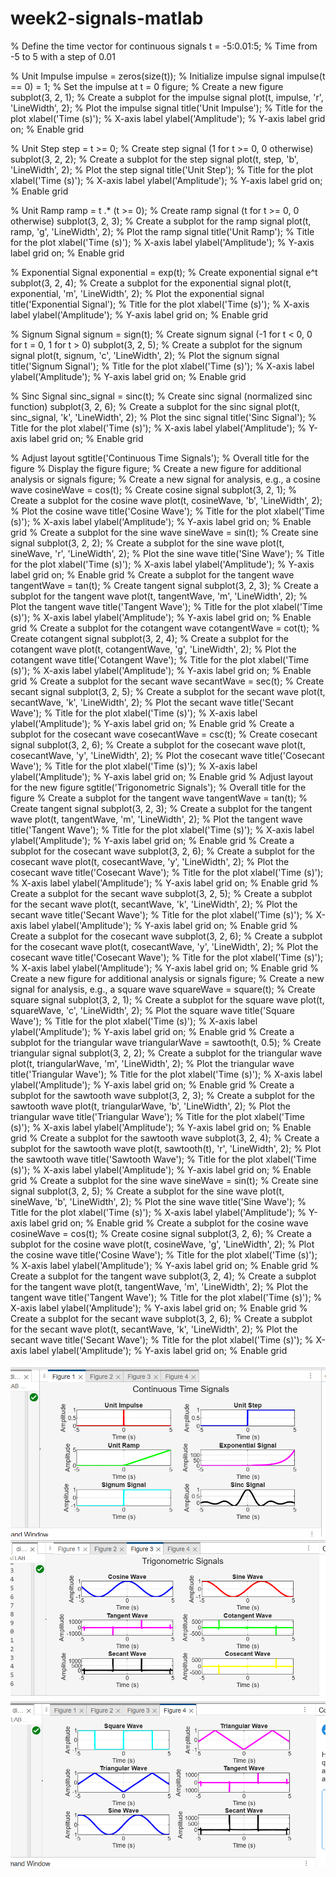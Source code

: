 # week2-signals-matlab
% Define the time vector for continuous signals
t = -5:0.01:5; % Time from -5 to 5 with a step of 0.01

% Unit Impulse
impulse = zeros(size(t)); % Initialize impulse signal
impulse(t == 0) = 1; % Set the impulse at t = 0
figure; % Create a new figure
subplot(3, 2, 1); % Create a subplot for the impulse signal
plot(t, impulse, 'r', 'LineWidth', 2); % Plot the impulse signal
title('Unit Impulse'); % Title for the plot
xlabel('Time (s)'); % X-axis label
ylabel('Amplitude'); % Y-axis label
grid on; % Enable grid

% Unit Step
step = t >= 0; % Create step signal (1 for t >= 0, 0 otherwise)
subplot(3, 2, 2); % Create a subplot for the step signal
plot(t, step, 'b', 'LineWidth', 2); % Plot the step signal
title('Unit Step'); % Title for the plot
xlabel('Time (s)'); % X-axis label
ylabel('Amplitude'); % Y-axis label
grid on; % Enable grid

% Unit Ramp
ramp = t .* (t >= 0); % Create ramp signal (t for t >= 0, 0 otherwise)
subplot(3, 2, 3); % Create a subplot for the ramp signal
plot(t, ramp, 'g', 'LineWidth', 2); % Plot the ramp signal
title('Unit Ramp'); % Title for the plot
xlabel('Time (s)'); % X-axis label
ylabel('Amplitude'); % Y-axis label
grid on; % Enable grid

% Exponential Signal
exponential = exp(t); % Create exponential signal e^t
subplot(3, 2, 4); % Create a subplot for the exponential signal
plot(t, exponential, 'm', 'LineWidth', 2); % Plot the exponential signal
title('Exponential Signal'); % Title for the plot
xlabel('Time (s)'); % X-axis label
ylabel('Amplitude'); % Y-axis label
grid on; % Enable grid

% Signum Signal
signum = sign(t); % Create signum signal (-1 for t < 0, 0 for t = 0, 1 for t > 0)
subplot(3, 2, 5); % Create a subplot for the signum signal
plot(t, signum, 'c', 'LineWidth', 2); % Plot the signum signal
title('Signum Signal'); % Title for the plot
xlabel('Time (s)'); % X-axis label
ylabel('Amplitude'); % Y-axis label
grid on; % Enable grid

% Sinc Signal
sinc_signal = sinc(t); % Create sinc signal (normalized sinc function)
subplot(3, 2, 6); % Create a subplot for the sinc signal
plot(t, sinc_signal, 'k', 'LineWidth', 2); % Plot the sinc signal
title('Sinc Signal'); % Title for the plot
xlabel('Time (s)'); % X-axis label
ylabel('Amplitude'); % Y-axis label
grid on; % Enable grid

% Adjust layout
sgtitle('Continuous Time Signals'); % Overall title for the figure
% Display the figure
figure;
% Create a new figure for additional analysis or signals
figure;
% Create a new signal for analysis, e.g., a cosine wave
cosineWave = cos(t); % Create cosine signal
subplot(3, 2, 1); % Create a subplot for the cosine wave
plot(t, cosineWave, 'b', 'LineWidth', 2); % Plot the cosine wave
title('Cosine Wave'); % Title for the plot
xlabel('Time (s)'); % X-axis label
ylabel('Amplitude'); % Y-axis label
grid on; % Enable grid
% Create a subplot for the sine wave
sineWave = sin(t); % Create sine signal
subplot(3, 2, 2); % Create a subplot for the sine wave
plot(t, sineWave, 'r', 'LineWidth', 2); % Plot the sine wave
title('Sine Wave'); % Title for the plot
xlabel('Time (s)'); % X-axis label
ylabel('Amplitude'); % Y-axis label
grid on; % Enable grid
% Create a subplot for the tangent wave
tangentWave = tan(t); % Create tangent signal
subplot(3, 2, 3); % Create a subplot for the tangent wave
plot(t, tangentWave, 'm', 'LineWidth', 2); % Plot the tangent wave
title('Tangent Wave'); % Title for the plot
xlabel('Time (s)'); % X-axis label
ylabel('Amplitude'); % Y-axis label
grid on; % Enable grid
% Create a subplot for the cotangent wave
cotangentWave = cot(t); % Create cotangent signal
subplot(3, 2, 4); % Create a subplot for the cotangent wave
plot(t, cotangentWave, 'g', 'LineWidth', 2); % Plot the cotangent wave
title('Cotangent Wave'); % Title for the plot
xlabel('Time (s)'); % X-axis label
ylabel('Amplitude'); % Y-axis label
grid on; % Enable grid
% Create a subplot for the secant wave
secantWave = sec(t); % Create secant signal
subplot(3, 2, 5); % Create a subplot for the secant wave
plot(t, secantWave, 'k', 'LineWidth', 2); % Plot the secant wave
title('Secant Wave'); % Title for the plot
xlabel('Time (s)'); % X-axis label
ylabel('Amplitude'); % Y-axis label
grid on; % Enable grid
% Create a subplot for the cosecant wave
cosecantWave = csc(t); % Create cosecant signal
subplot(3, 2, 6); % Create a subplot for the cosecant wave
plot(t, cosecantWave, 'y', 'LineWidth', 2); % Plot the cosecant wave
title('Cosecant Wave'); % Title for the plot
xlabel('Time (s)'); % X-axis label
ylabel('Amplitude'); % Y-axis label
grid on; % Enable grid
% Adjust layout for the new figure
sgtitle('Trigonometric Signals'); % Overall title for the figure
% Create a subplot for the tangent wave
tangentWave = tan(t); % Create tangent signal
subplot(3, 2, 3); % Create a subplot for the tangent wave
plot(t, tangentWave, 'm', 'LineWidth', 2); % Plot the tangent wave
title('Tangent Wave'); % Title for the plot
xlabel('Time (s)'); % X-axis label
ylabel('Amplitude'); % Y-axis label
grid on; % Enable grid
% Create a subplot for the cosecant wave
subplot(3, 2, 6); % Create a subplot for the cosecant wave
plot(t, cosecantWave, 'y', 'LineWidth', 2); % Plot the cosecant wave
title('Cosecant Wave'); % Title for the plot
xlabel('Time (s)'); % X-axis label
ylabel('Amplitude'); % Y-axis label
grid on; % Enable grid
% Create a subplot for the secant wave
subplot(3, 2, 5); % Create a subplot for the secant wave
plot(t, secantWave, 'k', 'LineWidth', 2); % Plot the secant wave
title('Secant Wave'); % Title for the plot
xlabel('Time (s)'); % X-axis label
ylabel('Amplitude'); % Y-axis label
grid on; % Enable grid
% Create a subplot for the cosecant wave
subplot(3, 2, 6); % Create a subplot for the cosecant wave
plot(t, cosecantWave, 'y', 'LineWidth', 2); % Plot the cosecant wave
title('Cosecant Wave'); % Title for the plot
xlabel('Time (s)'); % X-axis label
ylabel('Amplitude'); % Y-axis label
grid on; % Enable grid
% Create a new figure for additional analysis or signals
figure;
% Create a new signal for analysis, e.g., a square wave
squareWave = square(t); % Create square signal
subplot(3, 2, 1); % Create a subplot for the square wave
plot(t, squareWave, 'c', 'LineWidth', 2); % Plot the square wave
title('Square Wave'); % Title for the plot
xlabel('Time (s)'); % X-axis label
ylabel('Amplitude'); % Y-axis label
grid on; % Enable grid
% Create a subplot for the triangular wave
triangularWave = sawtooth(t, 0.5); % Create triangular signal
subplot(3, 2, 2); % Create a subplot for the triangular wave
plot(t, triangularWave, 'm', 'LineWidth', 2); % Plot the triangular wave
title('Triangular Wave'); % Title for the plot
xlabel('Time (s)'); % X-axis label
ylabel('Amplitude'); % Y-axis label
grid on; % Enable grid
% Create a subplot for the sawtooth wave
subplot(3, 2, 3); % Create a subplot for the sawtooth wave
plot(t, triangularWave, 'b', 'LineWidth', 2); % Plot the triangular wave
title('Triangular Wave'); % Title for the plot
xlabel('Time (s)'); % X-axis label
ylabel('Amplitude'); % Y-axis label
grid on; % Enable grid
% Create a subplot for the sawtooth wave
subplot(3, 2, 4); % Create a subplot for the sawtooth wave
plot(t, sawtooth(t), 'r', 'LineWidth', 2); % Plot the sawtooth wave
title('Sawtooth Wave'); % Title for the plot
xlabel('Time (s)'); % X-axis label
ylabel('Amplitude'); % Y-axis label
grid on; % Enable grid
% Create a subplot for the sine wave
sineWave = sin(t); % Create sine signal
subplot(3, 2, 5); % Create a subplot for the sine wave
plot(t, sineWave, 'b', 'LineWidth', 2); % Plot the sine wave
title('Sine Wave'); % Title for the plot
xlabel('Time (s)'); % X-axis label
ylabel('Amplitude'); % Y-axis label
grid on; % Enable grid
% Create a subplot for the cosine wave
cosineWave = cos(t); % Create cosine signal
subplot(3, 2, 6); % Create a subplot for the cosine wave
plot(t, cosineWave, 'g', 'LineWidth', 2); % Plot the cosine wave
title('Cosine Wave'); % Title for the plot
xlabel('Time (s)'); % X-axis label
ylabel('Amplitude'); % Y-axis label
grid on; % Enable grid
% Create a subplot for the tangent wave
subplot(3, 2, 4); % Create a subplot for the tangent wave
plot(t, tangentWave, 'm', 'LineWidth', 2); % Plot the tangent wave
title('Tangent Wave'); % Title for the plot
xlabel('Time (s)'); % X-axis label
ylabel('Amplitude'); % Y-axis label
grid on; % Enable grid
% Create a subplot for the secant wave
subplot(3, 2, 6); % Create a subplot for the secant wave
plot(t, secantWave, 'k', 'LineWidth', 2); % Plot the secant wave
title('Secant Wave'); % Title for the plot
xlabel('Time (s)'); % X-axis label
ylabel('Amplitude'); % Y-axis label
grid on; % Enable grid

![image](https://github.com/jahossain/week2-signals-matlab/blob/main/Images/Screenshot%202025-09-17%20135807.png)
![image](https://github.com/jahossain/week2-signals-matlab/blob/main/Images/Screenshot%202025-09-17%20135848.png)
![image](https://github.com/jahossain/week2-signals-matlab/blob/main/Images/Screenshot%202025-09-17%20135911.png)
